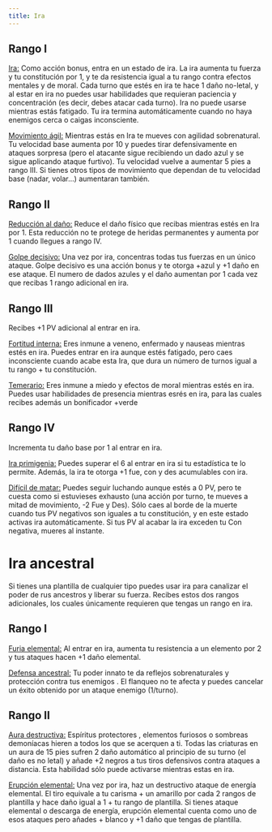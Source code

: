 ```yaml
---
title: Ira
---
```


## Rango I

<u>Ira:</u> Como acción bonus, entra en un estado de ira. La ira aumenta tu fuerza y tu constitución por 1, y te da resistencia igual a tu rango contra efectos mentales y de moral. Cada turno que estés en ira te hace 1 daño no-letal, y al estar en ira no puedes usar habilidades que requieran paciencia y concentración (es decir, debes atacar cada turno). Ira no puede usarse mientras estás fatigado. Tu ira termina automáticamente cuando no haya enemigos cerca o caigas inconsciente.

<u>Movimiento ágil:</u> Mientras estás en Ira te mueves con agilidad sobrenatural. Tu velocidad base aumenta por 10 y puedes tirar defensivamente en ataques sorpresa (pero el atacante sigue recibiendo un dado azul y se sigue aplicando ataque furtivo). Tu velocidad vuelve a aumentar 5 pies a rango III. Si tienes otros tipos de movimiento que dependan de tu velocidad base (nadar, volar...) aumentaran también.

## Rango II

<u>Reducción al daño:</u> Reduce el daño físico que recibas mientras estés en Ira por 1. Esta reducción no te protege de heridas permanentes y aumenta por 1 cuando llegues a rango IV.

<u>Golpe decisivo:</u> Una vez por ira, concentras todas tus fuerzas en un único ataque. Golpe decisivo es una acción bonus y te otorga +azul y +1 daño en ese ataque. El numero de dados azules y el daño aumentan por 1 cada vez que recibas 1 rango adicional en ira.

## Rango III

Recibes +1 PV adicional al entrar en ira.

<u>Fortitud interna:</u> Eres inmune a veneno, enfermado y nauseas mientras estés en ira. Puedes entrar en ira aunque estés fatigado, pero caes inconsciente cuando acabe esta Ira, que dura un número de turnos igual a tu rango + tu constitución.

<u>Temerario:</u> Eres inmune a miedo y efectos de moral mientras estés en ira. Puedes usar habilidades de presencia mientras esrés en ira, para las cuales recibes además un bonificador +verde

## Rango IV

Incrementa tu daño base por 1 al entrar en ira.

<u>Ira primigenia:</u> Puedes superar el 6 al entrar en ira si tu estadística te lo permite. Además, la ira te otorga +1 fue, con y des acumulables con ira.

<u>Difícil de matar:</u> Puedes seguir luchando aunque estés a 0 PV, pero te cuesta como si estuvieses exhausto (una acción por turno, te mueves a mitad de movimiento, -2 Fue y Des). Sólo caes al borde de la muerte cuando tus PV negativos son iguales a tu constitución, y en este estado activas ira automáticamente. Si tus PV al acabar la ira exceden tu Con negativa, mueres al instante.

# Ira ancestral

Si tienes una plantilla de cualquier tipo puedes usar ira para canalizar el poder de rus ancestros y liberar su fuerza. Recibes estos dos rangos adicionales, los cuales únicamente requieren que tengas un rango en ira.

## Rango I

<u>Furia elemental:</u>  Al entrar en ira, aumenta tu resistencia a un elemento por 2 y tus ataques hacen +1 daño elemental.

<u>Defensa ancestral:</u> Tu poder innato te da reflejos sobrenaturales y protección contra tus enemigos . El flanqueo no te afecta y puedes cancelar un éxito obtenido por un ataque enemigo (1/turno).

## Rango II

<u>Aura destructiva:</u> Espíritus protectores , elementos furiosos o sombreas demoníacas hieren a todos los que se acerquen a ti. Todas las criaturas en un aura de 15 pies sufren 2 daño automático al principio de su turno (el daño es no letal) y añade +2 negros a tus tiros defensivos contra ataques a distancia. Esta habilidad sólo puede activarse mientras estas en ira.

<u>Erupción elemental:</u> Una vez por ira, haz un destructivo ataque de energía elemental. El tiro equivale a tu carisma + un amarillo por cada 2 rangos de plantilla y hace daño igual a 1 + tu rango de plantilla. Si tienes ataque elemental o descarga de energía, erupción elemental cuenta como uno de esos ataques pero añades + blanco y +1 daño que tengas de plantilla.